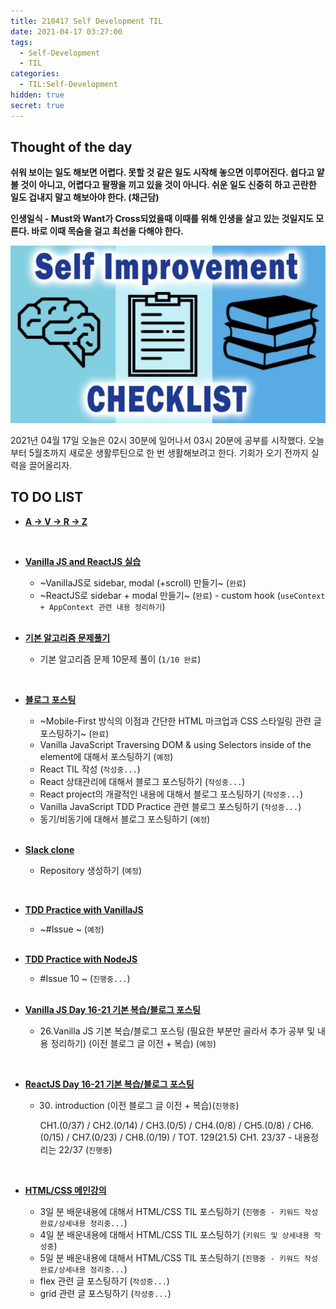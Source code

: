 ```yaml
---
title: 210417 Self Development TIL
date: 2021-04-17 03:27:00
tags:
  - Self-Development
  - TIL
categories:
  - TIL:Self-Development
hidden: true
secret: true
---
```


## **Thought of the day**

**쉬워 보이는 일도 해보면 어렵다. 못할 것 같은 일도 시작해 놓으면 이루어진다. 쉽다고 얕볼 것이 아니고, 어렵다고 팔짱을 끼고 있을 것이 아니다. 쉬운 일도 신중히 하고 곤란한 일도 겁내지 말고 해보아야 한다. (채근담)**

**인생일식 - Must와 Want가 Cross되었을때 이때를 위해 인생을 살고 있는 것일지도 모른다. 바로 이때 목숨을 걸고 최선을 다해야 한다.**
<br/>

![](/images/post_images/self-development-img.jpeg)

2021년 04월 17일 오늘은 02시 30분에 일어나서 03시 20분에 공부를 시작했다. 오늘부터 5월초까지 새로운 생활루틴으로 한 번 생활해보려고 한다. 기회가 오기 전까지 실력을 끌어올리자.

## **TO DO LIST**

- <ins>**A → V → R → Z**</ins>

    <br/>

- <ins>**Vanilla JS and ReactJS 실습**</ins>

  - ~VanillaJS로 sidebar, modal (+scroll) 만들기~ (`완료`)
  - ~ReactJS로 sidebar + modal 만들기~ (`완료`) - custom hook (`useContext + AppContext 관련 내용 정리하기`)

  <br/>

- <ins>**기본 알고리즘 문제풀기**</ins>

  - 기본 알고리즘 문제 10문제 풀이 (`1/10 완료`)

    <br/>

- <ins>**블로그 포스팅**</ins>

  - ~Mobile-First 방식의 이점과 간단한 HTML 마크업과 CSS 스타일링 관련 글 포스팅하기~ (`완료`)
  - Vanilla JavaScript Traversing DOM & using Selectors inside of the element에 대해서 포스팅하기 (`예정`)
  - React TIL 작성 (`작성중...`)
  - React 상태관리에 대해서 블로그 포스팅하기 (`작성중...`)
  - React project의 개괄적인 내용에 대해서 블로그 포스팅하기 (`작성중...`)
  - Vanilla JavaScript TDD Practice 관련 블로그 포스팅하기 (`작성중...`)
  - 동기/비동기에 대해서 블로그 포스팅하기 (`예정`)

  <br/>

- <ins>**Slack clone**</ins>

  - Repository 생성하기 (`예정`)

    <br/>

- <ins>**TDD Practice with VanillaJS**</ins>

  - ~#Issue ~ (`예정`)

  <br/>

- <ins>**TDD Practice with NodeJS**</ins>

  - #Issue 10 ~ (`진행중...`)

  <!-- more -->

    <br/>

- <ins>**Vanilla JS Day 16-21 기본 복습/블로그 포스팅**</ins>

  - 26.Vanilla JS 기본 복습/블로그 포스팅 (필요한 부분만 골라서 추가 공부 및 내용 정리하기) (이전 블로그 글 이전 + 복습) (`예정`)

<br/>

- <ins>**ReactJS Day 16-21 기본 복습/블로그 포스팅**</ins>

  - 30. introduction (이전 블로그 글 이전 + 복습)(`진행중`)

    CH1.(0/37) / CH2.(0/14) / CH3.(0/5) / CH4.(0/8) /
    CH5.(0/8) / CH6.(0/15) / CH7.(0/23) / CH8.(0/19) /
    TOT. 129(21.5)
    CH1. 23/37 - 내용정리는 22/37 (`진행중`)

<br/>

- <ins>**HTML/CSS 메인강의**</ins>

  - 3일 분 배운내용에 대해서 HTML/CSS TIL 포스팅하기 (`진행중 - 키워드 작성 완료/상세내용 정리중...`)
  - 4일 분 배운내용에 대해서 HTML/CSS TIL 포스팅하기 (`키워드 및 상세내용 작성중`)
  - 5일 분 배운내용에 대해서 HTML/CSS TIL 포스팅하기 (`진행중 - 키워드 작성 완료/상세내용 정리중...`)
  - flex 관련 글 포스팅하기 (`작성중...`)
  - grid 관련 글 포스팅하기 (`작성중...`)

  <br/>
